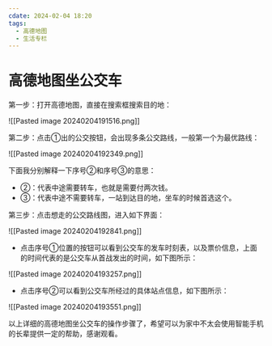 ```yaml
---
cdate: 2024-02-04 18:20
tags:
  - 高德地图
  - 生活专栏
---
```

# 高德地图坐公交车

第一步：打开高德地图，直接在搜索框搜索目的地：

![[Pasted image 20240204191516.png]]

第二步：点击①出的公交按钮，会出现多条公交路线，一般第一个为最优路线：

![[Pasted image 20240204192349.png]]

下面我分别解释一下序号②和序号③的意思：

- ②：代表中途需要转车，也就是需要付两次钱。
- ③：代表中途不需要转车，一站到达目的地，坐车的时候首选这个。

第三步：点击想走的公交路线图，进入如下界面：

![[Pasted image 20240204192841.png]]

- 点击序号①位置的按钮可以看到公交车的发车时刻表，以及票价信息，上面的时间代表的是公交车从首战发出的时间，如下图所示：

![[Pasted image 20240204193257.png]]

- 点击序号②可以看到公交车所经过的具体站点信息，如下图所示：

![[Pasted image 20240204193551.png]]

以上详细的高德地图坐公交车的操作步骤了，希望可以为家中不太会使用智能手机的长辈提供一定的帮助，感谢观看。